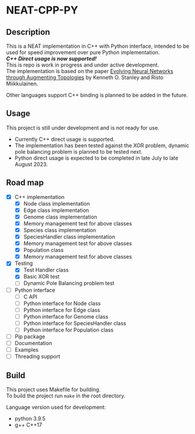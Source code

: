# NEAT-CPP-PY

## Description

This is a NEAT implementation in C++ with Python interface, intended to be used for speed improvement over pure Python implementation.  
***C++ Direct usage is now supported!***  
This is repo is work in progress and under active development.  
The implementation is based on the paper [Evolving Neural Networks through Augmenting Topologies](http://nn.cs.utexas.edu/downloads/papers/stanley.ec02.pdf) by Kenneth O. Stanley and Risto Miikkulainen.  

Other languages support C++ binding is planned to be added in the future.

## Usage

This project is still under development and is not ready for use.  

- Currently C++ direct usage is supported. 
- The implementation has been tested against the XOR problem, dynamic pole balancing problem is planned to be tested next.
- Python direct usage is expected to be completed in late July to late August 2023.

## Road map

- [x] C++ implementation
  - [x] Node class implementation
  - [x] Edge class implementation
  - [x] Genome class implementation
  - [x] Memory management test for above classes
  - [x] Species class implementation
  - [x] SpeciesHandler class implementation
  - [x] Memory management test for above classes
  - [x] Population class
  - [x] Memory management test for above classes
- [x] Testing
  - [x] Test Handler class
  - [x] Basic XOR test
  - [ ] Dynamic Pole Balancing problem test
- [ ] Python interface
  - [ ] C API
  - [ ] Python interface for Node class
  - [ ] Python interface for Edge class
  - [ ] Python interface for Genome class
  - [ ] Python interface for SpeciesHandler class
  - [ ] Python interface for Population class
- [ ] Pip package
- [ ] Documentation
- [ ] Examples
- [ ] Threading support

## Build

This project uses Makefile for building.  
To build the project run `make` in the root directory.

Language version used for development:

- python 3.9.5  
- g++ C++17
